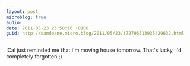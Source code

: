 ```yaml
---
layout: post
microblog: true
audio: 
date: 2011-05-23 23:50:16 +0100
guid: http://samdeane.micro.blog/2011/05/23/t72796513935429632.html
---
```

iCal just reminded me that I'm moving house tomorrow. That's lucky, I'd completely forgotten ;)
